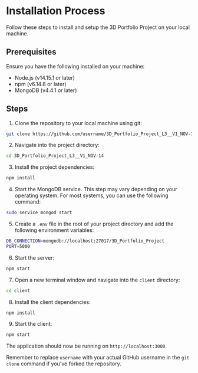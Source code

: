 # Installation Process

Follow these steps to install and setup the 3D Portfolio Project on your local machine.

## Prerequisites

Ensure you have the following installed on your machine:

- Node.js (v14.15.1 or later)
- npm (v6.14.8 or later)
- MongoDB (v4.4.1 or later)

## Steps

1. Clone the repository to your local machine using git:

```bash
git clone https://github.com/username/3D_Portfolio_Project_L3__V1_NOV-14.git
```

2. Navigate into the project directory:

```bash
cd 3D_Portfolio_Project_L3__V1_NOV-14
```

3. Install the project dependencies:

```bash
npm install
```

4. Start the MongoDB service. This step may vary depending on your operating system. For most systems, you can use the following command:

```bash
sudo service mongod start
```

5. Create a `.env` file in the root of your project directory and add the following environment variables:

```bash
DB_CONNECTION=mongodb://localhost:27017/3D_Portfolio_Project
PORT=5000
```

6. Start the server:

```bash
npm start
```

7. Open a new terminal window and navigate into the `client` directory:

```bash
cd client
```

8. Install the client dependencies:

```bash
npm install
```

9. Start the client:

```bash
npm start
```

The application should now be running on `http://localhost:3000`.

Remember to replace `username` with your actual GitHub username in the `git clone` command if you've forked the repository.